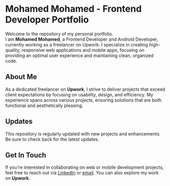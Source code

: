 # Mohamed Mohamed - Frontend Developer Portfolio

Welcome to the repository of my personal portfolio.  
I am **Mohamed Mohamed**, a Frontend Developer and Android Developer, currently working as a freelancer on Upwork. I specialize in creating high-quality, responsive web applications and mobile apps, focusing on providing an optimal user experience and maintaining clean, organized code.

## About Me
As a dedicated freelancer on **Upwork**, I strive to deliver projects that exceed client expectations by focusing on usability, design, and efficiency. My experience spans across various projects, ensuring solutions that are both functional and aesthetically pleasing.

## Updates
This repository is regularly updated with new projects and enhancements. Be sure to check back for the latest updates.

## Get In Touch
If you're interested in collaborating on web or mobile development projects, feel free to reach out via [LinkedIn](https://www.linkedin.com/in/3mohamed-abdelfattah/) or [email](mailto:mohamed.devmaster@gmail.com). You can also explore my work on **Upwork**.
